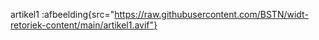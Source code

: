 artikel1
:afbeelding{src="https://raw.githubusercontent.com/BSTN/widt-retoriek-content/main/artikel1.avif"}